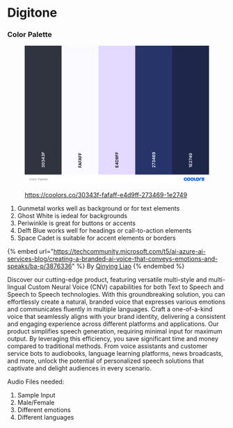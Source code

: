 # Digitone

### Color Palette

<figure><img src="../.gitbook/assets/Color Palette.png" alt=""><figcaption><p><a href="https://coolors.co/30343f-fafaff-e4d9ff-273469-1e2749">https://coolors.co/30343f-fafaff-e4d9ff-273469-1e2749</a><br></p></figcaption></figure>

1. Gunmetal works well as background or for text elements
2. Ghost White is iedeal for backgrounds
3. Periwinkle is great for buttons or accents
4. Delft Blue works well for headings or call-to-action elements
5. Space Cadet is suitable for accent elements or borders





{% embed url="https://techcommunity.microsoft.com/t5/ai-azure-ai-services-blog/creating-a-branded-ai-voice-that-conveys-emotions-and-speaks/ba-p/3876336" %}
By [Qinying Liao](https://techcommunity.microsoft.com/t5/user/viewprofilepage/user-id/175688)
{% endembed %}



Discover our cutting-edge product, featuring versatile multi-style and multi-lingual Custom Neural Voice (CNV) capabilities for both Text to Speech and Speech to Speech technologies. With this groundbreaking solution, you can effortlessly create a natural, branded voice that expresses various emotions and communicates fluently in multiple languages. Craft a one-of-a-kind voice that seamlessly aligns with your brand identity, delivering a consistent and engaging experience across different platforms and applications. Our product simplifies speech generation, requiring minimal input for maximum output. By leveraging this efficiency, you save significant time and money compared to traditional methods. From voice assistants and customer service bots to audiobooks, language learning platforms, news broadcasts, and more, unlock the potential of personalized speech solutions that captivate and delight audiences in every scenario.

Audio Files needed:

1. Sample Input
2. Male/Female
3. Different emotions
4. Different languages





